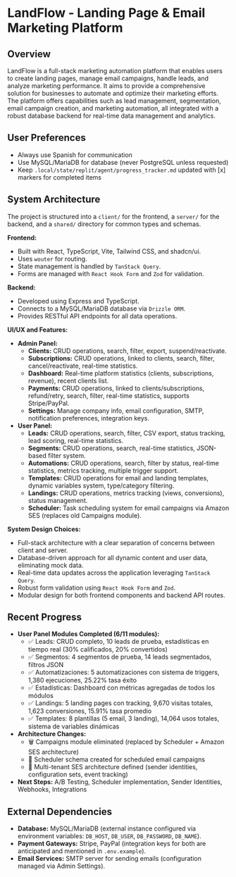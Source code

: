 # LandFlow - Landing Page & Email Marketing Platform

## Overview
LandFlow is a full-stack marketing automation platform that enables users to create landing pages, manage email campaigns, handle leads, and analyze marketing performance. It aims to provide a comprehensive solution for businesses to automate and optimize their marketing efforts. The platform offers capabilities such as lead management, segmentation, email campaign creation, and marketing automation, all integrated with a robust database backend for real-time data management and analytics.

## User Preferences
- Always use Spanish for communication
- Use MySQL/MariaDB for database (never PostgreSQL unless requested)
- Keep `.local/state/replit/agent/progress_tracker.md` updated with [x] markers for completed items

## System Architecture
The project is structured into a `client/` for the frontend, a `server/` for the backend, and a `shared/` directory for common types and schemas.

**Frontend:**
-   Built with React, TypeScript, Vite, Tailwind CSS, and shadcn/ui.
-   Uses `wouter` for routing.
-   State management is handled by `TanStack Query`.
-   Forms are managed with `React Hook Form` and `Zod` for validation.

**Backend:**
-   Developed using Express and TypeScript.
-   Connects to a MySQL/MariaDB database via `Drizzle ORM`.
-   Provides RESTful API endpoints for all data operations.

**UI/UX and Features:**
-   **Admin Panel:**
    -   **Clients:** CRUD operations, search, filter, export, suspend/reactivate.
    -   **Subscriptions:** CRUD operations, linked to clients, search, filter, cancel/reactivate, real-time statistics.
    -   **Dashboard:** Real-time platform statistics (clients, subscriptions, revenue), recent clients list.
    -   **Payments:** CRUD operations, linked to clients/subscriptions, refund/retry, search, filter, real-time statistics, supports Stripe/PayPal.
    -   **Settings:** Manage company info, email configuration, SMTP, notification preferences, integration keys.
-   **User Panel:**
    -   **Leads:** CRUD operations, search, filter, CSV export, status tracking, lead scoring, real-time statistics.
    -   **Segments:** CRUD operations, search, real-time statistics, JSON-based filter system.
    -   **Automations:** CRUD operations, search, filter by status, real-time statistics, metrics tracking, multiple trigger support.
    -   **Templates:** CRUD operations for email and landing templates, dynamic variables system, type/category filtering.
    -   **Landings:** CRUD operations, metrics tracking (views, conversions), status management.
    -   **Scheduler:** Task scheduling system for email campaigns via Amazon SES (replaces old Campaigns module).

**System Design Choices:**
-   Full-stack architecture with a clear separation of concerns between client and server.
-   Database-driven approach for all dynamic content and user data, eliminating mock data.
-   Real-time data updates across the application leveraging `TanStack Query`.
-   Robust form validation using `React Hook Form` and `Zod`.
-   Modular design for both frontend components and backend API routes.

## Recent Progress
-   **User Panel Modules Completed (6/11 modules):**
    -   ✅ Leads: CRUD completo, 10 leads de prueba, estadísticas en tiempo real (30% calificados, 20% convertidos)
    -   ✅ Segmentos: 4 segmentos de prueba, 14 leads segmentados, filtros JSON
    -   ✅ Automatizaciones: 5 automatizaciones con sistema de triggers, 1,380 ejecuciones, 25.22% tasa éxito
    -   ✅ Estadísticas: Dashboard con métricas agregadas de todos los módulos
    -   ✅ Landings: 5 landing pages con tracking, 9,670 visitas totales, 1,623 conversiones, 15.91% tasa promedio
    -   ✅ Templates: 8 plantillas (5 email, 3 landing), 14,064 usos totales, sistema de variables dinámicas
-   **Architecture Changes:**
    -   🗑️ Campaigns module eliminated (replaced by Scheduler + Amazon SES architecture)
    -   📅 Scheduler schema created for scheduled email campaigns
    -   📧 Multi-tenant SES architecture defined (sender identities, configuration sets, event tracking)
-   **Next Steps:** A/B Testing, Scheduler implementation, Sender Identities, Webhooks, Integrations

## External Dependencies
-   **Database:** MySQL/MariaDB (external instance configured via environment variables: `DB_HOST`, `DB_USER`, `DB_PASSWORD`, `DB_NAME`).
-   **Payment Gateways:** Stripe, PayPal (integration keys for both are anticipated and mentioned in `.env.example`).
-   **Email Services:** SMTP server for sending emails (configuration managed via Admin Settings).